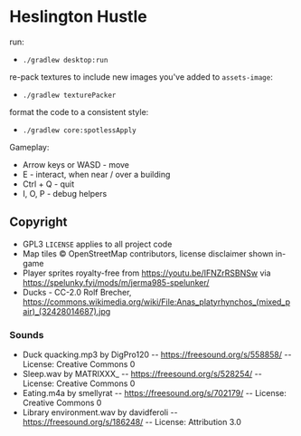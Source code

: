 # Heslington Hustle


run:
- `./gradlew desktop:run`

re-pack textures to include new images you've added to `assets-image`:
- `./gradlew texturePacker`

format the code to a consistent style:
- `./gradlew core:spotlessApply`

Gameplay:
- Arrow keys or WASD - move
- E - interact, when near / over a building
- Ctrl + Q - quit
- I, O, P - debug helpers

## Copyright
- GPL3 `LICENSE` applies to all project code
- Map tiles © OpenStreetMap contributors, license disclaimer shown in-game
- Player sprites royalty-free from https://youtu.be/IFNZrRSBNSw via https://spelunky.fyi/mods/m/jerma985-spelunker/
- Ducks - CC-2.0 Rolf Brecher, https://commons.wikimedia.org/wiki/File:Anas_platyrhynchos_(mixed_pair)_(32428014687).jpg

### Sounds
- Duck quacking.mp3 by DigPro120 -- https://freesound.org/s/558858/ -- License: Creative Commons 0
- Sleep.wav by MATRIXXX_ -- https://freesound.org/s/528254/ -- License: Creative Commons 0
- Eating.m4a by smellyrat -- https://freesound.org/s/702179/ -- License: Creative Commons 0
- Library environment.wav by davidferoli -- https://freesound.org/s/186248/ -- License: Attribution 3.0
